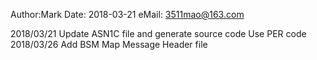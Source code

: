 Author:Mark
Date: 2018-03-21
eMail: 3511mao@163.com

2018/03/21
    Update ASN1C file and generate source code
    Use PER code
2018/03/26
    Add BSM Map Message Header file
